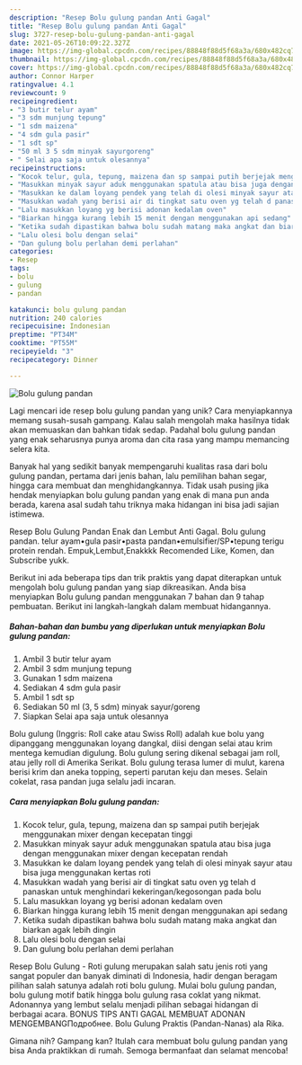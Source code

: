 ```yaml
---
description: "Resep Bolu gulung pandan Anti Gagal"
title: "Resep Bolu gulung pandan Anti Gagal"
slug: 3727-resep-bolu-gulung-pandan-anti-gagal
date: 2021-05-26T10:09:22.327Z
image: https://img-global.cpcdn.com/recipes/88848f88d5f68a3a/680x482cq70/bolu-gulung-pandan-foto-resep-utama.jpg
thumbnail: https://img-global.cpcdn.com/recipes/88848f88d5f68a3a/680x482cq70/bolu-gulung-pandan-foto-resep-utama.jpg
cover: https://img-global.cpcdn.com/recipes/88848f88d5f68a3a/680x482cq70/bolu-gulung-pandan-foto-resep-utama.jpg
author: Connor Harper
ratingvalue: 4.1
reviewcount: 9
recipeingredient:
- "3 butir telur ayam"
- "3 sdm munjung tepung"
- "1 sdm maizena"
- "4 sdm gula pasir"
- "1 sdt sp"
- "50 ml 3 5 sdm minyak sayurgoreng"
- " Selai apa saja untuk olesannya"
recipeinstructions:
- "Kocok telur, gula, tepung, maizena dan sp sampai putih berjejak menggunakan mixer dengan kecepatan tinggi"
- "Masukkan minyak sayur aduk menggunakan spatula atau bisa juga dengan menggunakan mixer dengan kecepatan rendah"
- "Masukkan ke dalam loyang pendek yang telah di olesi minyak sayur atau bisa juga menggunakan kertas roti"
- "Masukkan wadah yang berisi air di tingkat satu oven yg telah d panaskan untuk menghindari kekeringan/kegosongan pada bolu"
- "Lalu masukkan loyang yg berisi adonan kedalam oven"
- "Biarkan hingga kurang lebih 15 menit dengan menggunakan api sedang"
- "Ketika sudah dipastikan bahwa bolu sudah matang maka angkat dan biarkan agak lebih dingin"
- "Lalu olesi bolu dengan selai"
- "Dan gulung bolu perlahan demi perlahan"
categories:
- Resep
tags:
- bolu
- gulung
- pandan

katakunci: bolu gulung pandan 
nutrition: 240 calories
recipecuisine: Indonesian
preptime: "PT34M"
cooktime: "PT55M"
recipeyield: "3"
recipecategory: Dinner

---
```



![Bolu gulung pandan](https://img-global.cpcdn.com/recipes/88848f88d5f68a3a/680x482cq70/bolu-gulung-pandan-foto-resep-utama.jpg)

Lagi mencari ide resep bolu gulung pandan yang unik? Cara menyiapkannya memang susah-susah gampang. Kalau salah mengolah maka hasilnya tidak akan memuaskan dan bahkan tidak sedap. Padahal bolu gulung pandan yang enak seharusnya punya aroma dan cita rasa yang mampu memancing selera kita.

Banyak hal yang sedikit banyak mempengaruhi kualitas rasa dari bolu gulung pandan, pertama dari jenis bahan, lalu pemilihan bahan segar, hingga cara membuat dan menghidangkannya. Tidak usah pusing jika hendak menyiapkan bolu gulung pandan yang enak di mana pun anda berada, karena asal sudah tahu triknya maka hidangan ini bisa jadi sajian istimewa.

Resep Bolu Gulung Pandan Enak dan Lembut Anti Gagal. Bolu gulung pandan. telur ayam•gula pasir•pasta pandan•emulsifier/SP•tepung terigu protein rendah. Empuk,Lembut,Enakkkk Recomended Like, Komen, dan Subscribe yukk.


Berikut ini ada beberapa tips dan trik praktis yang dapat diterapkan untuk mengolah bolu gulung pandan yang siap dikreasikan. Anda bisa menyiapkan Bolu gulung pandan menggunakan 7 bahan dan 9 tahap pembuatan. Berikut ini langkah-langkah dalam membuat hidangannya.

<!--inarticleads1-->

##### Bahan-bahan dan bumbu yang diperlukan untuk menyiapkan Bolu gulung pandan:

1. Ambil 3 butir telur ayam
1. Ambil 3 sdm munjung tepung
1. Gunakan 1 sdm maizena
1. Sediakan 4 sdm gula pasir
1. Ambil 1 sdt sp
1. Sediakan 50 ml (3, 5 sdm) minyak sayur/goreng
1. Siapkan  Selai apa saja untuk olesannya


Bolu gulung (Inggris: Roll cake atau Swiss Roll) adalah kue bolu yang dipanggang menggunakan loyang dangkal, diisi dengan selai atau krim mentega kemudian digulung. Bolu gulung sering dikenal sebagai jam roll, atau jelly roll di Amerika Serikat. Bolu gulung terasa lumer di mulut, karena berisi krim dan aneka topping, seperti parutan keju dan meses. Selain cokelat, rasa pandan juga selalu jadi incaran. 

<!--inarticleads2-->

##### Cara menyiapkan Bolu gulung pandan:

1. Kocok telur, gula, tepung, maizena dan sp sampai putih berjejak menggunakan mixer dengan kecepatan tinggi
1. Masukkan minyak sayur aduk menggunakan spatula atau bisa juga dengan menggunakan mixer dengan kecepatan rendah
1. Masukkan ke dalam loyang pendek yang telah di olesi minyak sayur atau bisa juga menggunakan kertas roti
1. Masukkan wadah yang berisi air di tingkat satu oven yg telah d panaskan untuk menghindari kekeringan/kegosongan pada bolu
1. Lalu masukkan loyang yg berisi adonan kedalam oven
1. Biarkan hingga kurang lebih 15 menit dengan menggunakan api sedang
1. Ketika sudah dipastikan bahwa bolu sudah matang maka angkat dan biarkan agak lebih dingin
1. Lalu olesi bolu dengan selai
1. Dan gulung bolu perlahan demi perlahan


Resep Bolu Gulung - Roti gulung merupakan salah satu jenis roti yang sangat populer dan banyak diminati di Indonesia, hadir dengan beragam pilihan salah satunya adalah roti bolu gulung. Mulai bolu gulung pandan, bolu gulung motif batik hingga bolu gulung rasa coklat yang nikmat. Adonannya yang lembut selalu menjadi pilihan sebagai hidangan di berbagai acara. BONUS TIPS ANTI GAGAL MEMBUAT ADONAN MENGEMBANGПодробнее. Bolu Gulung Praktis (Pandan-Nanas) ala Rika. 

Gimana nih? Gampang kan? Itulah cara membuat bolu gulung pandan yang bisa Anda praktikkan di rumah. Semoga bermanfaat dan selamat mencoba!
